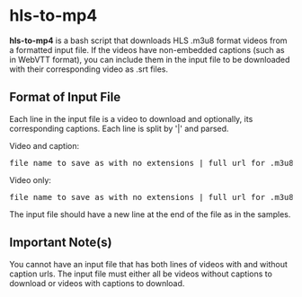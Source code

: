 # hls-to-mp4

**hls-to-mp4** is a bash script that downloads HLS .m3u8 format videos from a formatted input file. If the videos have non-embedded captions (such as in WebVTT format), you can include them in the input file to be downloaded with their corresponding video as .srt files.

## Format of Input File

Each line in the input file is a video to download and optionally, its corresponding captions. Each line is split by '|' and parsed. 

Video and caption:
<pre>file name to save as with no extensions | full url for .m3u8 video | full url to captions</pre>

Video only:
<pre>file name to save as with no extensions | full url for .m3u8 video</pre>

The input file should have a new line at the end of the file as in the samples.

## Important Note(s)

You cannot have an input file that has both lines of videos with and without caption urls. The input file must either all be videos without captions to download or videos with captions to download.